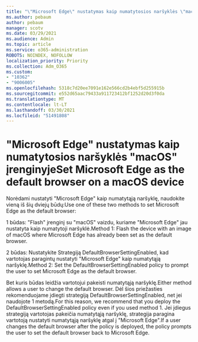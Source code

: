 ```yaml
---
title: "\"Microsoft Edge\" nustatymas kaip numatytosios naršyklės \"macOS\" įrenginyje"
ms.author: pebaum
author: pebaum
manager: scotv
ms.date: 03/29/2021
ms.audience: Admin
ms.topic: article
ms.service: o365-administration
ROBOTS: NOINDEX, NOFOLLOW
localization_priority: Priority
ms.collection: Adm_O365
ms.custom:
- "10362"
- "9006005"
ms.openlocfilehash: 5318c7d20ee7091e162e566cd2b4ebf5d255915b
ms.sourcegitcommit: e552d65aac79433a911723412bf1252d20d3f0da
ms.translationtype: MT
ms.contentlocale: lt-LT
ms.lasthandoff: 03/30/2021
ms.locfileid: "51491808"
---
```

# <a name="set-microsoft-edge-as-the-default-browser-on-a-macos-device"></a><span data-ttu-id="32211-102">"Microsoft Edge" nustatymas kaip numatytosios naršyklės "macOS" įrenginyje</span><span class="sxs-lookup"><span data-stu-id="32211-102">Set Microsoft Edge as the default browser on a macOS device</span></span>

<span data-ttu-id="32211-103">Norėdami nustatyti "Microsoft Edge" kaip numatytąją naršyklę, naudokite vieną iš šių dviejų būdų:</span><span class="sxs-lookup"><span data-stu-id="32211-103">Use one of these two methods to set Microsoft Edge as the default browser:</span></span>

<span data-ttu-id="32211-104">1 būdas: "Flash" įrenginį su "macOS" vaizdu, kuriame "Microsoft Edge" jau nustatyta kaip numatytoji naršyklė.</span><span class="sxs-lookup"><span data-stu-id="32211-104">Method 1: Flash the device with an image of macOS where Microsoft Edge has already been set as the default browser.</span></span>

<span data-ttu-id="32211-105">2 būdas: Nustatykite Strategiją DefaultBrowserSettingEnabled, kad vartotojas paragintų nustatyti "Microsoft Edge" kaip numatytąją naršyklę.</span><span class="sxs-lookup"><span data-stu-id="32211-105">Method 2: Set the DefaultBrowserSettingEnabled policy to prompt the user to set Microsoft Edge as the default browser.</span></span>

<span data-ttu-id="32211-106">Bet kuris būdas leidžia vartotojui pakeisti numatytąją naršyklę.</span><span class="sxs-lookup"><span data-stu-id="32211-106">Either method allows a user to change the default browser.</span></span> <span data-ttu-id="32211-107">Dėl šios priežasties rekomenduojame įdiegti strategiją DefaultBrowserSettingEnabled, net jei naudojote 1 metodą.</span><span class="sxs-lookup"><span data-stu-id="32211-107">For this reason, we recommend that you deploy the DefaultBrowserSettingEnabled policy even if you used method 1.</span></span> <span data-ttu-id="32211-108">Jei įdiegus strategiją vartotojas pakeičia numatytąją naršyklę, strategija paragina vartotoją nustatyti numatytąją naršyklę atgal į "Microsoft Edge".</span><span class="sxs-lookup"><span data-stu-id="32211-108">If a user changes the default browser after the policy is deployed, the policy prompts the user to set the default browser back to Microsoft Edge.</span></span>
